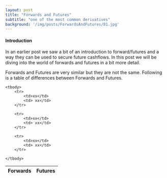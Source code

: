 ```yaml
---
layout: post
title: "Forwards and Futures"
subtitle: "one of the most common derivatives"
background: '/img/posts/ForwardsAndFutures/01.jpg'
---
```

<h4> Introduction </h4>
In an earlier post we saw a bit of an introduction to forward/futures and a way they can be used to secure future cashflows. In this post we will be diving into the world of forwards and futures in a bit more detail.

Forwards and Futures are very similar but they are not the same. Following is a table of differences between Forwards and Futures.

<table class="content-table">
    <thead>
        <tr>
            <th> Forwards</th>
            <th> Futures</th>
        </tr>
    </thead>

    <tbody>
        <tr>
            <td>xx</td>
            <td> xx</td>
        </tr>

        <tr>
            <td>xx</td>
            <td> xx</td>
        </tr>

        <tr>
            <td>xx</td>
            <td> xx</td>
        </tr>
        
    </tbody>

</table>
